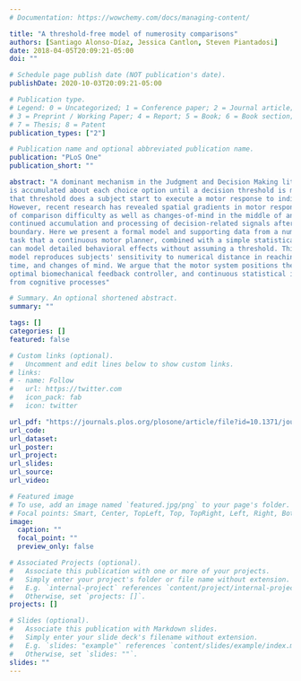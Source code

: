 ```yaml
---
# Documentation: https://wowchemy.com/docs/managing-content/

title: "A threshold-free model of numerosity comparisons"
authors: [Santiago Alonso-Díaz, Jessica Cantlon, Steven Piantadosi]
date: 2018-04-05T20:09:21-05:00
doi: ""

# Schedule page publish date (NOT publication's date).
publishDate: 2020-10-03T20:09:21-05:00

# Publication type.
# Legend: 0 = Uncategorized; 1 = Conference paper; 2 = Journal article;
# 3 = Preprint / Working Paper; 4 = Report; 5 = Book; 6 = Book section;
# 7 = Thesis; 8 = Patent
publication_types: ["2"]

# Publication name and optional abbreviated publication name.
publication: "PLoS One"
publication_short: ""

abstract: "A dominant mechanism in the Judgment and Decision Making literature states that information
is accumulated about each choice option until a decision threshold is met. Only after
that threshold does a subject start to execute a motor response to indicate their choice.
However, recent research has revealed spatial gradients in motor responses as a function
of comparison difficulty as well as changes-of-mind in the middle of an action, both suggesting
continued accumulation and processing of decision-related signals after the decision
boundary. Here we present a formal model and supporting data from a number comparison
task that a continuous motor planner, combined with a simple statistical inference scheme,
can model detailed behavioral effects without assuming a threshold. This threshold-free
model reproduces subjects' sensitivity to numerical distance in reaching, accuracy, reaction
time, and changes of mind. We argue that the motor system positions the effectors using an
optimal biomechanical feedback controller, and continuous statistical inference on outputs
from cognitive processes"

# Summary. An optional shortened abstract.
summary: ""

tags: []
categories: []
featured: false

# Custom links (optional).
#   Uncomment and edit lines below to show custom links.
# links:
# - name: Follow
#   url: https://twitter.com
#   icon_pack: fab
#   icon: twitter

url_pdf: "https://journals.plos.org/plosone/article/file?id=10.1371/journal.pone.0195188&type=printable"
url_code:
url_dataset:
url_poster:
url_project:
url_slides:
url_source:
url_video:

# Featured image
# To use, add an image named `featured.jpg/png` to your page's folder. 
# Focal points: Smart, Center, TopLeft, Top, TopRight, Left, Right, BottomLeft, Bottom, BottomRight.
image:
  caption: ""
  focal_point: ""
  preview_only: false

# Associated Projects (optional).
#   Associate this publication with one or more of your projects.
#   Simply enter your project's folder or file name without extension.
#   E.g. `internal-project` references `content/project/internal-project/index.md`.
#   Otherwise, set `projects: []`.
projects: []

# Slides (optional).
#   Associate this publication with Markdown slides.
#   Simply enter your slide deck's filename without extension.
#   E.g. `slides: "example"` references `content/slides/example/index.md`.
#   Otherwise, set `slides: ""`.
slides: ""
---
```

